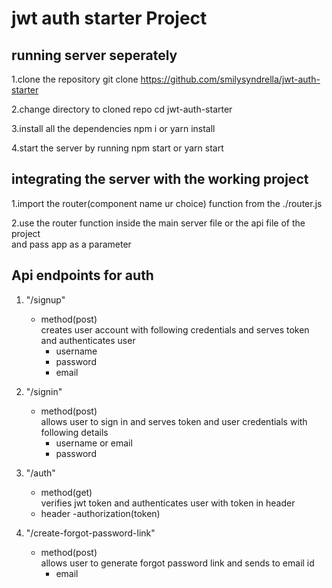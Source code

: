 # jwt auth starter Project

## running server seperately
1.clone the repository
git clone https://github.com/smilysyndrella/jwt-auth-starter

2.change directory to cloned repo
cd jwt-auth-starter

3.install all the dependencies
npm i or yarn install

4.start the server by running 
npm start or yarn start

## integrating the server with the working project
1.import the router(component name ur choice) function from the ./router.js

2.use the router function inside the main server file or the api file of the project<br/>
  and pass app as a parameter
  

## Api endpoints for auth 
1. "/signup"<br/>
   - method(post)<br/>
   creates user account with following credentials and serves token and authenticates user<br/>
     - username
     - password
     - email

2. "/signin"<br/>
   - method(post)<br/>
   allows user to sign in and serves token and user credentials with following details<br/>
     - username or email
     - password

3. "/auth"<br/>
   - method(get)<br/>
   verifies jwt token and authenticates user with token in header
   - header
     -authorization(token)
     
4. "/create-forgot-password-link"<br/>
   - method(post)<br/>
   allows user to generate forgot password link and sends to email id<br/>
     - email
